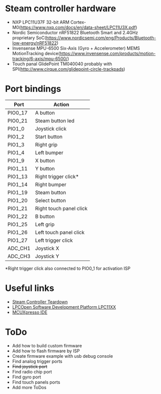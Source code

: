 # Steam controller hardware
* NXP LPC11U37F 32-bit ARM Cortex-M0(https://www.nxp.com/docs/en/data-sheet/LPC11U3X.pdf)
* Nordic Semiconductor nRF51822 Bluetooth Smart and 2.4GHz proprietary SoC(https://www.nordicsemi.com/eng/Products/Bluetooth-low-energy/nRF51822)
* Invensense MPU-6500 Six-Axis (Gyro + Accelerometer) MEMS MotionTracking device(https://www.invensense.com/products/motion-tracking/6-axis/mpu-6500/)
* Touch panal GlidePoint TM040040 probably with SPI(http://www.cirque.com/glidepoint-circle-trackpads)

# Port bindings

| Port          | Action                  |
| ------------- | -------------           |
| PIO0_17       | A button                |
| PIO0_21       | Steam button led        |
| PIO1_0        | Joystick click          |
| PIO1_2        | Start button            |
| PIO1_3        | Right grip              |
| PIO1_4        | Left bumper             |
| PIO1_9        | X button                |
| PIO1_11       | Y button                |
| PIO1_13       | Right trigger click*    |
| PIO1_14       | Right bumper            |
| PIO1_19       | Steam button            |
| PIO1_20       | Select button           |
| PIO1_21       | Right touch panel click |
| PIO1_22       | B button                |
| PIO1_25       | Left grip               |
| PIO1_26       | Left touch panel click  |
| PIO1_27       | Left trigger click      |
| ADC_CH1       | Joystick X              |
| ADC_CH3       | Joystick Y              |

*Right trigger click also connected to PIO0_1 for activation ISP 

# Useful links
* [Steam Controller Teardown](https://ru.ifixit.com/Teardown/Steam+Controller+Teardown/52578)
* [LPCOpen Software Development Platform LPC11XX](https://www.nxp.com/support/developer-resources/software-development-tools/lpc-developer-resources-/lpcopen-libraries-and-examples/lpcopen-software-development-platform-lpc11xx:LPCOPEN-SOFTWARE-FOR-LPC11XX?tab=Design_Tools_Tab)
* [MCUXpresso IDE](https://www.nxp.com/support/developer-resources/software-development-tools/mcuxpresso-software-and-tools/mcuxpresso-integrated-development-environment-ide:MCUXpresso-IDE)

# ToDo
* Add how to build custom firmware
* Add how to flash firmware by ISP
* Create firmware example with usb debug console
* Find analog trigger ports
* ~~Find joystick port~~
* Find radio chip port
* Find gyro port
* Find touch panels ports
* Add more ToDos
